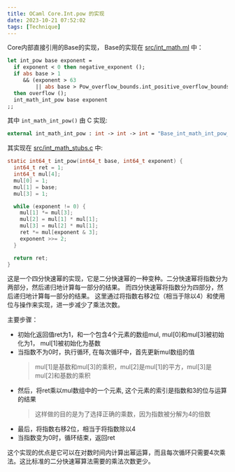 ```yaml
---
title: OCaml Core.Int.pow 的实现
date: 2023-10-21 07:52:02
tags: [Technique]
---
```


Core内部直接引用的Base的实现， Base的实现在 [src/int_math.ml](https://github.com/janestreet/base/blob/494a0876168d24cda695cbb9a3d86ad8d1eb97d8/src/int_math.ml#L11-L18) 中：
```ocaml
let int_pow base exponent =
  if exponent < 0 then negative_exponent ();
  if abs base > 1
     && (exponent > 63
         || abs base > Pow_overflow_bounds.int_positive_overflow_bounds.(exponent))
  then overflow ();
  int_math_int_pow base exponent
;;
```

其中 `int_math_int_pow()` 由 C 实现:
```ocaml
external int_math_int_pow : int -> int -> int = "Base_int_math_int_pow_stub" [@@noalloc]
```

其实现在 [src/int_math_stubs.c](https://github.com/janestreet/base/blob/494a0876168d24cda695cbb9a3d86ad8d1eb97d8/src/int_math_stubs.c#L56-L92) 中:
```c
static int64_t int_pow(int64_t base, int64_t exponent) {
  int64_t ret = 1;
  int64_t mul[4];
  mul[0] = 1;
  mul[1] = base;
  mul[3] = 1;

  while (exponent != 0) {
    mul[1] *= mul[3];
    mul[2] = mul[1] * mul[1];
    mul[3] = mul[2] * mul[1];
    ret *= mul[exponent & 3];
    exponent >>= 2;
  }

  return ret;
}
```

这是一个四分快速幂的实现，它是二分快速幂的一种变种。二分快速幂将指数分为两部分，然后递归地计算每一部分的结果。
而四分快速幂将指数分为四部分，然后递归地计算每一部分的结果。 
这里通过将指数右移2位（相当于除以4）和使用位与操作来实现，进一步减少了乘法次数。

主要步骤：

- 初始化返回值ret为1，和一个包含4个元素的数组mul, mul[0]和mul[3]被初始化为1， mul[1]被初始化为基数
- 当指数不为0时，执行循环, 在每次循环中，首先更新mul数组的值
  > mul[1]是基数和mul[3]的乘积，mul[2]是mul[1]的平方，mul[3]是mul[2]和基数的乘积
- 然后，将ret乘以mul数组中的一个元素, 这个元素的索引是指数和3的位与运算的结果
  > 这样做的目的是为了选择正确的乘数，因为指数被分解为4的倍数
- 最后，将指数右移2位，相当于将指数除以4
- 当指数变为0时，循环结束，返回ret

这个实现的优点是它可以在对数时间内计算出幂运算，而且每次循环只需要4次乘法。这比标准的二分快速幂算法需要的乘法次数更少。
